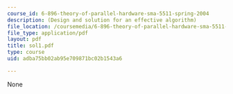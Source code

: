 ```yaml
---
course_id: 6-896-theory-of-parallel-hardware-sma-5511-spring-2004
description: (Design and solution for an effective algorithm)
file_location: /coursemedia/6-896-theory-of-parallel-hardware-sma-5511-spring-2004/adba75bb02ab95e709871bc02b1543a6_sol1.pdf
file_type: application/pdf
layout: pdf
title: sol1.pdf
type: course
uid: adba75bb02ab95e709871bc02b1543a6

---
```

None